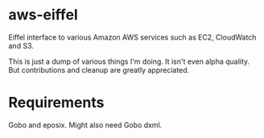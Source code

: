 aws-eiffel
==========

Eiffel interface to various Amazon AWS services such as EC2, CloudWatch and S3.

This is just a dump of various things I'm doing. It isn't even alpha quality.
But contributions and cleanup are greatly appreciated.

Requirements
============
Gobo and eposix. Might also need Gobo dxml.
